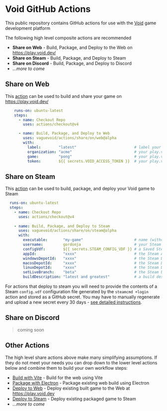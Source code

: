 # Void GitHub Actions

This public repository contains GitHub actions for use with the [Void](https://void.dev) game development platform

The following high level composite actions are recommended

  * **Share on Web** - Build, Package, and Deploy to the Web on https://play.void.dev/
  * **Share on Steam** - Build, Package, and Deploy to Steam
  * **Share on Discord** - Build, Package, and Deploy to Discord
  * _...more to come_

## Share on Web

This [action](share/on/web/action.yml) can be used to build and share your game on https://play.void.dev/

```yaml
    runs-on: ubuntu-latest
    steps:
      - name: Checkout Repo
        uses: actions/checkout@v4

      - name: Build, Package, and Deploy to Web
        uses: vaguevoid/actions/share/on/web@alpha
        with:
          label:        "latest"                          # label your deploy
          organization: "acme"                            # your play.void.dev organization name
          game:         "pong"                            # your play.void.dev game name
          token:        ${{ secrets.VOID_ACCESS_TOKEN }}  # your play.void.dev personal access token
```

## Share on Steam

This [action](share/on/steam/action.yml) can be used to build, package, and deploy your Void game to Steam

```yaml
  runs-on: ubuntu-latest
  steps:
    - name: Checkout Repo
      uses: actions/checkout@v4
    
    - name: Build, Package, and Deploy to Steam
      uses: vaguevoid/actions/share/on/steam@alpha
      with:
        executable:       "my-game"                       # name (without extension) to use for generated executables
        username:         gordonja                        # your Steam username
        configVdf:        ${{ secrets.STEAM_CONFIG_VDF }} # a Saved Steam login session (see below)
        appId:            "xxxx"                          # the Steam Application ID
        windowsDepotId:   "xxxx"                          # the Steam Depot ID for your Windows binaries
        macosDepotId:     "xxxx"                          # the Steam Depot ID for your MacOS binaries (optional)
        linuxDepotId:     "xxxx"                          # the Steam Depot ID for your Linux binaries (optional)
        setLiveBranch:    "beta"                          # the Steam branch to set live with this build (optional)
        buildDescription: "latest and greatest"           # a build description (optional)
```

For actions that deploy to steam you will need to provide the contents of a Steam `config.vdf`
configuration file generated by the `steamcmd +login` action and stored as a GitHub secret. You
may have to manually regenerate and upload a new secret every 30 days - [see detailed instructions](doc/steam-authorization.md).

## Share on Discord

> coming soon

## Other Actions

The high level share actions above make many simplifying assumptions. If they do not meet your needs
you can drop down to the lower level actions below and combine them to build your
own workflow steps:

  * [Build with Vite](build/vite/readme.md) - Build for the web using Vite
  * [Package with Electron](package/electron/readme.md) - Package existing web build using Electron
  * [Deploy to Web](deploy/web/readme.md) - Deploy existing built game to the Web at https://play.void.dev
  * [Deploy to Steam](deploy/steam/readme.md) - Deploy existing packaged game to Steam
  * _...more to come_
